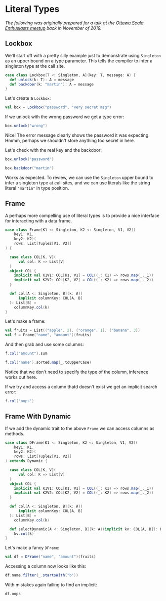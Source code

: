 Literal Types
=============

_The following was originally prepared for a talk at the [Ottawa Scala Enthusiasts meetup](https://web.archive.org/web/20211018003315/https://www.meetup.com/Ottawa-Scala-Enthusiasts/) back in November of 2019._


## Lockbox

We'll start off with a pretty silly example just to demonstrate using `Singleton` as an upper bound on a type parameter.
This tells the compiler to infer a singleton type at the call site.

```scala mdoc
case class Lockbox[T <: Singleton, A](key: T, message: A) {
  def unlock(k: T): A = message
  def backdoor(k: "martin"): A = message
}
```

Let's create a `Lockbox`:

```scala mdoc:silent
val box = Lockbox("password", "very secret msg")
```

If we unlock with the wrong password we get a type error:

```scala mdoc:fail
box.unlock("wrong")
```

Nice! The error message clearly shows the password it was expecting.
Hmmm, perhaps we shouldn't store anything too secret in here.

Let's check with the real key and the backdoor:

```scala mdoc
box.unlock("password")

box.backdoor("martin")
```

Works as expected.
To review, we can use the `Singleton` upper bound to infer a singleton type at call sites, and we can use literals like the string literal `"martin"` in type position.

## Frame

A perhaps more compelling use of literal types is to provide a nice interface for interacting with a data frame.

```scala mdoc
case class Frame[K1 <: Singleton, K2 <: Singleton, V1, V2](
    key1: K1,
    key2: K2)(
    rows: List[Tuple2[V1, V2]]
) {

  case class COL[K, V](
      val col: K => List[V]
  )
  object COL {
    implicit val K1V1: COL[K1, V1] = COL((_: K1) => rows.map(_._1))
    implicit val K2V2: COL[K2, V2] = COL((_: K2) => rows.map(_._2))
  }

  def col[A <: Singleton, B](k: A)(
      implicit columnKey: COL[A, B]
  ): List[B] =
    columnKey.col(k)
}
```

Let's make a frame:

```scala mdoc
val fruits = List(("apple", 2), ("orange", 1), ("banana", 3))
val f = Frame("name", "amount")(fruits)
```

And then grab and use some columns:

```scala mdoc
f.col("amount").sum

f.col("name").sorted.map(_.toUpperCase)
```

Notice that we don't need to specify the type of the column, inference works out here.

If we try and access a column thatd doesn't exist we get an implicit search error:

```scala mdoc:fail
f.col("oops")
```

## Frame With Dynamic

If we add the dynamic trait to the above `Frame` we can access columns as methods.

```scala mdoc
case class DFrame[K1 <: Singleton, K2 <: Singleton, V1, V2](
    key1: K1,
    key2: K2)(
    rows: List[Tuple2[V1, V2]]
) extends Dynamic {

  case class COL[K, V](
      val col: K => List[V]
  )
  object COL {
    implicit val K1V1: COL[K1, V1] = COL((_: K1) => rows.map(_._1))
    implicit val K2V2: COL[K2, V2] = COL((_: K2) => rows.map(_._2))
  }

  def col[A <: Singleton, B](k: A)(
      implicit columnKey: COL[A, B]
  ): List[B] =
    columnKey.col(k)

  def selectDynamic[A <: Singleton, B](k: A)(implicit kv: COL[A, B]): List[B] =
    kv.col(k)
}
```
Let's make a fancy `DFrame`:

```scala mdoc
val df = DFrame("name", "amount")(fruits)
```

Accessing a column now looks like this:

```scala mdoc
df.name.filter(_.startsWith("b"))
```

With mistakes again failing to find an implicit:

```scala mdoc:fail
df.oops
```
